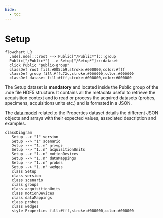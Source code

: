 ```yaml
---
hide:
  - toc
---
```


# Setup

``` mermaid
flowchart LR
  .nde[.nde]:::root --> Public["/Public*"]:::group
  Public["/Public*"] --> Setup["/Setup*"]:::dataset
  click Public "public-group"
  classDef root fill:#005cb9,stroke:#000000,color:#fff
  classDef group fill:#ffc72c,stroke:#000000,color:#000000
  classDef dataset fill:#fff,stroke:#000000,color:#000000
```

The Setup dataset is **mandatory** and located inside the Public group of the .nde file HDF5 structure. It contains all the metadata useful to retrieve the acquisition context and to read or process the acquired datasets (probes, specimens, acquisitions units etc.) and is formated in a JSON.  

The [data model](data-model/index.md) related to the Properties dataset details the different JSON objects and arrays with their expected values, associated description and examples. 


``` mermaid
classDiagram
   Setup --> "1" version
   Setup --> "1" scenario
   Setup --> "1..n" groups
   Setup --> "1..n" acquisitionUnits
   Setup --> "1..n" motionDevices
   Setup --> "1..n" dataMappings
   Setup --> "1..n" probes
   Setup --> "1..n" wedges
   class Setup
   class version
   class scenario
   class groups
   class acquisitionUnits
   class motionDevices
   class dataMappings
   class probes
   class wedges
   style Properties fill:#fff,stroke:#000000,color:#000000
```